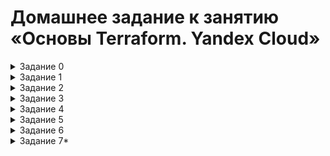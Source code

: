 # Домашнее задание к занятию «Основы Terraform. Yandex Cloud»

<details><summary>Задание 0</summary>


   Ознакомился с документацией к security-groups в Yandex Cloud.

</details>


<details><summary>Задание 1</summary>


   Ознакомился с документацией к security-groups в Yandex Cloud.

   1. Изучил файл variables.tf и переменные описанные в нем.
   2. Создал сервисный аккаунт **terraform** с ролью **editor**, создал авторизованный ключ и скачал файл **service_account_key_file.json**.
   3. Сгенерировал новый ssh-ключ и поместил его в качестве дефолтного для переменной **vms_ssh_root_key**.
   4. Инициализирал проект, выполнил код обнаружил синтаксическую ошибку: значение параметра **platform_id** было написано ошибочно через букву **"t"**; также версия платформы была недоступна в моей зоне. После исправления указанных ошибок, код выполнился и в облаке была создана ВМ с заданными параметрами
   5. Подключился к созданной ВМ по SSH используюя имя пользователя **ubuntu**, публичный ip-адрес и ранее сгенерированный ssh-ключ. Команда curl ifconfig.me вернула публичный ip-адрес ВМ.
   6. Использование парметров **preemptible = true** и **core_fraction=5** позволяет сэкномить бюджет во время обучения.

      
      ## Созданная ВМ в облаке
      
         ![](https://github.com/Granit16/terraform-hw-02/blob/main/screenshots/screen1_6_1.png)
      

      ## Вывод команды **curl** в консоле
      
         ![](https://github.com/Granit16/terraform-hw-02/blob/main/screenshots/screen1_6_2.png)

</details>

<details><summary>Задание 2</summary>

   Для ресурсов yandex_compute_image и yandex_compute_instance заменил хардкод-значения на переменные **vm_web_image_family**, **vm_web_vpc_name**, **vm_web_platform**, объявив их в файле variables.tf.
   Заполнил их default прежними значениями из main.tf.
   
Команада **terraform plan** выдала результат **No changes**.

</details>

<details><summary>Задание 3</summary>

  Создал в корне проекта файл 'vms_platform.tf' . Перенес в него переменные первой ВМ: **vm_web_instance_name** и **vm_web_planform**.

В файле main.tf создал вторую ВМ с именем "netology-develop-platform-db" , cores  = 2, memory = 2, core_fraction = 20, по аналогии с существующей.
Её переменные объявил в том же файле **vms_platform.tf**, но уже с префиксом vm_db_. Зону указал **ru-central1-b**

Применил изменения.
</details>

<details><summary>Задание 4</summary>

В файле **outputs.tf** создал output, содержащий: **instance_name**, **external_ip**, **fqdn** для каждой из ВМ.

Применил изменения.

 ![](https://github.com/Granit16/terraform-hw-02/blob/main/screenshots/screen4.png)
</details>

<details><summary>Задание 5</summary>

   Создал переменные **env** (list c одним значением) и **project** (list с двумя значениями)
   Описал в файле **locals.tf** в local-блоке имя каждой ВМ, использовал интерполяцию:
   
   ``name = "netology-${ var.env[i] }-platform-${ var.project[j] }"``


Заменил переменные внутри ресурса ВМ на созданные local-переменные и применил изменения

</details>

<details><summary>Задание 6</summary>

1. Создал **vms_resources** и описал в ней конфигигурации обеих ВМ:
```
vms_resources = {

 web = {
    cores = 2
    memory = 2
    core_fraction = 5
  },

  db = {
    cores = 2
    memory = 4
    core_fraction = 20
  }

}
```
     
2. Создал переменную **metadata** и включил в нее **serial-port-enable = 1** и **ssh-keys**.
3. Закоментировал неиспользуемые переменные **variable "vm_web_instance_name" {...}** и **variable "vm_db_instance_name" {...}**
4. Команда **terraform plan** сообщает об отсутствии измененеий:
```
No changes. Your infrastructure matches the configuration.
Terraform has compared your real infrastructure against your configuration and found no differences, so no changes are needed.
```

</details>

<details><summary>Задание 7*</summary>
1.

```
> local.test_list[1]
"staging"
```
   
или
   
```
> local.test_list.1
"staging"
```
2.
```
> length(local.test_list)
3
```

3.
```
> local.test_map["admin"]
"John"
```
4.

```four = "${ local.test_map["admin"] } is ${ keys(local.test_map).0 } for ${ keys(local.servers).1 } server based on OS ${ local.servers.production.image } with ${ local.servers.production.cpu } cpu, ${ local.servers.production.ram } ram and ${ length(local.servers.production.disks) } virtual disks"```


</details>
